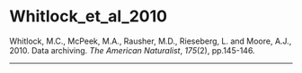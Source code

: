 # Whitlock_et_al_2010
Whitlock, M.C., McPeek, M.A., Rausher, M.D., Rieseberg, L. and Moore, A.J., 2010. Data archiving. _The American Naturalist_, _175_(2), pp.145-146.

---
